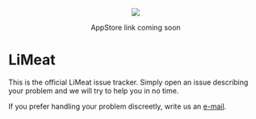 
<p align="center">
  <img src="https://github.com/user-attachments/assets/03f90333-b901-48a4-b8ab-61e335d200ea">
</p>
<p align="center">
    AppStore link coming soon
</p>

# LiMeat

This is the official LiMeat issue tracker. Simply open an issue describing your problem and we will try to help you in no time.

If you prefer handling your problem discreetly, write us an [e-mail](mailto://dev@by-rousset.de).
